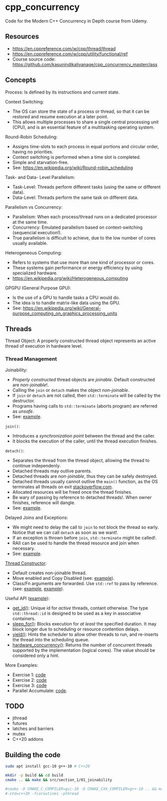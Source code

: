# cpp_concurrency

Code for the Modern C++ Concurrency in Depth course from Udemy. 

## Resources

- https://en.cppreference.com/w/cpp/thread/thread
- https://en.cppreference.com/w/cpp/utility/functional/ref
- Course source code: https://github.com/kasunindikaliyanage/cpp_concurrency_masterclass

## Concepts

Process: Is defined by its instructions and current state.

Context Switching:
- The OS can store the state of a process or thread, so that it can be restored and resume execution at a later point. 
- This allows multiple processes to share a single central processing unit (CPU), and is an essential feature of a multitasking operating system.

Round-Robin Scheduling:
- Assigns time-slots to each process in equal portions and circular order, having no priorities.
- Context switching is performed when a time slot is completed.
- Simple and starvation-free.
- See: https://en.wikipedia.org/wiki/Round-robin_scheduling

Task- and Data- Level Parallelism:
- Task-Level: Threads perform different tasks (using the same or different data).
- Data-Level: Threads perform the same task on different data.

Parallelism vs Concurrency:
- Parallelism: When each process/thread runs on a dedicated processor at the same time.
- Concurrency: Emulated parallelism based on context-switching (sequencial execution!).
- True parallelism is difficult to achieve, due to the low number of cores usually available.

Heterogeneous Computing:
- Refers to systems that use more than one kind of processor or cores. 
- These systems gain performance or energy efficiency by using specialized hardware.
- https://en.wikipedia.org/wiki/Heterogeneous_computing

GPGPU (General Purpose GPU):
- Is the use of a GPU to handle tasks a CPU would do.
- The idea is to handle matrix-like data using the GPU.
- See: https://en.wikipedia.org/wiki/General-purpose_computing_on_graphics_processing_units

## Threads

Thread Object: A properly constructed thread object represents an active thread of execution in hardware level.

### Thread Management

Joinability: 
- *Properly constructed* thread objects are *joinable*. Default constructed are *non-joinable*!.
- Calling the `join` or `detach` makes the object *non-joinable*.
- If `join` or `detach` are not called, then `std::terminate` will be called by the destructor.
- Programs having calls to `std::terminate` (aborts program) are referred as *unsafe*.
- See: [example](src/section_1/01_joinability.cpp).

`join()`:
- Introduces a *synchronization point* between the thread and the caller.
- It blocks the execution of the caller, until the thread execution finishes.

`detach()`:
- Separates the thread from the thread object, allowing the thread to continue independenly.
- Detached threads may outlive parents.
- Detached threads are *non-joinable*, thus they can be safely destroyed.
- Detached threads usually cannot outlive the `main()` function, as the OS terminates all threads on exit [stackoverflow.com](https://stackoverflow.com/questions/19744250/what-happens-to-a-detached-thread-when-main-exits).
- Allocated resources will be freed once the thread finishes.
- Be wary of passing by reference to detached threads!. When owner finishes, reference will dangle.
- See: [example](src/section_1/02_detach.cpp).

Delayed Joins and Exceptions:
- We might need to delay the call to `join` to not block the thread so early. Notice that we can call `detach` as soon as we want!.
- If an exception is thrown before `join`, `std::terminate` might be called!.
- RAII can be used to handle the thread resource and join when necessary.
- See: [example](src/section_1/03_exceptions.cpp).

[Thread Constructor](https://en.cppreference.com/w/cpp/thread/thread/thread):
- Default creates non-joinable thread.
- Move enabled and Copy Disabled (see: [example](src/section_1/06_ownership.cpp)).
- Class/Fn arguments are forwarded. Use `std::ref` to pass by reference. (see: [example](src/section_1/04_thread_parameters.cpp), [example](src/section_1/05_pass_by_ref_and_detach.cpp)).

Useful API ([example](src/section_1/07_useful_api.cpp)):
- [get_id()](https://en.cppreference.com/w/cpp/thread/thread/get_id): Unique id for *active* threads, contant otherwise. The type `std::thread::id` is designed to be used as a key in associative containers.
- [sleep_for()](https://en.cppreference.com/w/cpp/thread/sleep_for): Blocks execution for *at least* the specified duration. It may block longer due to scheduling or resource contention delays.
- [yield()](https://en.cppreference.com/w/cpp/thread/yield): Hints the scheduler to allow other threads to run, and re-inserts the thread into the scheduling queue.
- [hardware_concurrency()](https://en.cppreference.com/w/cpp/thread/thread/hardware_concurrency): Returns the number of concurrent threads supported by the implementation (logical cores). The value should be considered only a hint.

More Examples:
- Exercise 1: [code](src/section_1/exercise_1.cpp)
- Exercise 2: [code](src/section_1/exercise_2.cpp)
- Exercise 3: [code](src/section_1/exercise_3.cpp)
- Parallel Accumulate: [code](src/section_1/08_parallel_accumulate.cpp).

## TODO

- jthread
- futures
- latches and barriers
- mutex
- C++20 addons

## Building the code

```bash
sudo apt install gcc-10 g++-10 # C++20

mkdir -p build && cd build
cmake .. && make && src/section_1/01_joinability

#cmake -D CMAKE_C_COMPILER=gcc-10 -D CMAKE_CXX_COMPILER=g++-10 .. && make
#-std=c++20 -fcoroutines -pthread
```

